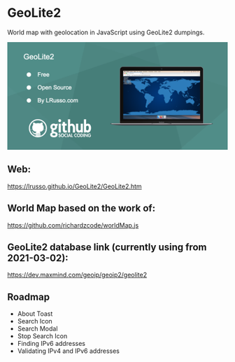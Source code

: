 # GeoLite2

World map with geolocation in JavaScript using GeoLite2 dumpings.

![alt screenshot](https://raw.githubusercontent.com/lrusso/GeoLite2/main/GeoLite2.png)

## Web:

https://lrusso.github.io/GeoLite2/GeoLite2.htm

## World Map based on the work of:

https://github.com/richardzcode/worldMap.js

## GeoLite2 database link (currently using from 2021-03-02):

https://dev.maxmind.com/geoip/geoip2/geolite2

## Roadmap

* About Toast
* Search Icon
* Search Modal
* Stop Search Icon
* Finding IPv6 addresses
* Validating IPv4 and IPv6 addresses
